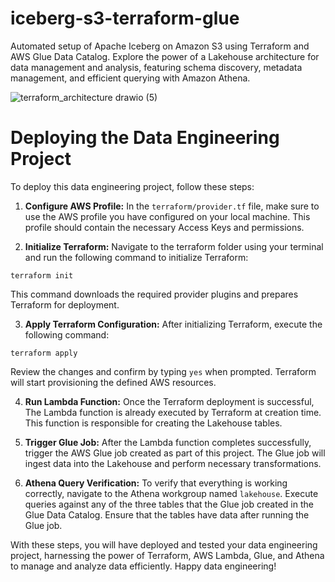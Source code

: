 # iceberg-s3-terraform-glue
 Automated setup of Apache Iceberg on Amazon S3 using Terraform and AWS Glue Data Catalog. Explore the power of a Lakehouse architecture for data management and analysis, featuring schema discovery, metadata management, and efficient querying with Amazon Athena.

![terraform_architecture drawio (5)](https://github.com/davidvanegas2/iceberg-s3-terraform-glue/assets/46963726/c6c20925-7e9d-4567-a8dd-b7380e20b34a)


# Deploying the Data Engineering Project
To deploy this data engineering project, follow these steps:

1. **Configure AWS Profile:** In the `terraform/provider.tf` file, make sure to use the AWS profile you have configured on your local machine. This profile should contain the necessary Access Keys and permissions.

2. **Initialize Terraform:** Navigate to the terraform folder using your terminal and run the following command to initialize Terraform:
```shell
terraform init
```
 This command downloads the required provider plugins and prepares Terraform for deployment.

3. **Apply Terraform Configuration:** After initializing Terraform, execute the following command:
```shell
terraform apply
```
 Review the changes and confirm by typing `yes` when prompted. Terraform will start provisioning the defined AWS resources.

4. **Run Lambda Function:** Once the Terraform deployment is successful, The Lambda function is already executed by Terraform at creation time. This function is responsible for creating the Lakehouse tables.

5. **Trigger Glue Job:** After the Lambda function completes successfully, trigger the AWS Glue job created as part of this project. The Glue job will ingest data into the Lakehouse and perform necessary transformations.

6. **Athena Query Verification:** To verify that everything is working correctly, navigate to the Athena workgroup named `lakehouse`. Execute queries against any of the three tables that the Glue job created in the Glue Data Catalog. Ensure that the tables have data after running the Glue job.

With these steps, you will have deployed and tested your data engineering project, harnessing the power of Terraform, AWS Lambda, Glue, and Athena to manage and analyze data efficiently. Happy data engineering!

